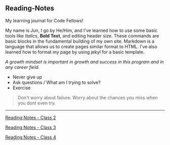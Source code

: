## Reading-Notes
My learning journal for Code Fellows!

My name is Jun, I go by He/Him, and I've learned how to use some basic tools like *Italics*, **Bold Text**, and editing header size. These commands are basic blocks in the fundamental building of my own site. Markdown is a language that allows us to create pages similar format to HTML. I've also learned how to format my page by using jekyl for a basic template.

*A growth mindset is important in growth and success in this program and in any career field.*

- Never give up
- Ask questions / What am I trying to solve?
- Exercise 

>Don't worry about failure. Worry about the chances you miss when you dont even try.

______

[Reading Notes - Class 2]()

[Reading Notes - Class 3](https://github.com/Junyoungson808/reading-notes/edit/main/Class%203)

[Reading Notes - Class 4]()
